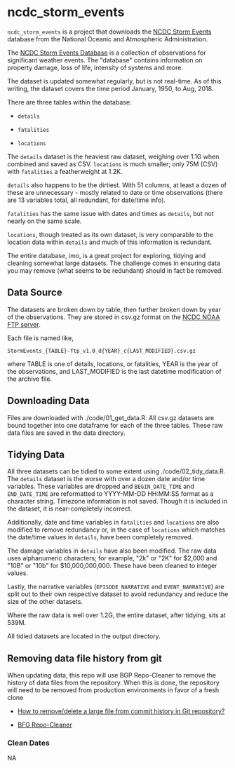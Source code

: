 # ncdc_storm_events

`ncdc_storm_events` is a project that downloads the [NCDC Storm Events](https://www.ncdc.noaa.gov/stormevents/) database from the National Oceanic and Atmospheric Administration. 

The [NCDC Storm Events Database](https://www.ncdc.noaa.gov/stormevents/) is a collection of observations for significant weather events. The "database" contains information on property damage, loss of life, intensity of systems and more. 

The dataset is updated somewhat regularly, but is not real-time. As of this writing, the dataset covers the time period January, 1950, to Aug, 2018. 

There are three tables within the database:

* `details`

* `fatalities`

* `locations`

The `details` dataset is the heaviest raw dataset, weighing over 1.1G when combined and saved as CSV. `locations` is much smaller; only 75M (CSV) with `fatalities` a featherweight at 1.2K. 

`details` also happens to be the dirtiest. With 51 columns, at least a dozen of these are unnecessary - mostly related to date or time observations (there are 13 variables total, all redundant, for date/time info). 

`fatalities` has the same issue with dates and times as `details`, but not nearly on the same scale.

`locations`, though treated as its own dataset, is very comparable to the location data within `details` and much of this information is redundant. 

The entire database, imo, is a great project for exploring, tidying and cleaning somewhat large datasets. The challenge comes in ensuring data you may remove (what seems to be redundant) should in fact be removed.

## Data Source

The datasets are broken down by table, then further broken down by year of the observations. They are stored in csv.gz format on the [NCDC NOAA FTP server](ftp://ftp.ncdc.noaa.gov/pub/data/swdi/stormevents/csvfiles/). 

Each file is named like, 

```
StormEvents_{TABLE}-ftp_v1.0_d{YEAR}_c{LAST_MODIFIED}.csv.gz
```

where TABLE is one of details, locations, or fatalities, YEAR is the year of the observations, and LAST_MODIFIED is the last datetime modification of the archive file. 

## Downloading Data

Files are downloaded with ./code/01_get_data.R. All csv.gz datasets are bound together into one dataframe for each of the three tables. These raw data files are saved in the data directory.

## Tidying Data

All three datasets can be tidied to some extent using ./code/02_tidy_data.R. The `details` dataset is the worse with over a dozen date and/or time variables. These variables are dropped and `BEGIN_DATE_TIME` and `END_DATE_TIME` are reformatted to YYYY-MM-DD HH:MM:SS format as a character string. Timezone information is not saved. Though it is included in the dataset, it is near-completely incorrect. 

Additionally, date and time variables in `fatalities` and `locations` are also modified to remove redundancy or, in the case of `locations` which matches the date/time values in `details`, have been completely removed. 

The damage variables in `details` have also been modified. The raw data uses alphanumeric characters; for example, "2k" or "2K" for \$2,000 and "10B" or "10b" for \$10,000,000,000. These have been cleaned to integer values.

Lastly, the narrative variables (`EPISODE_NARRATIVE` and `EVENT_NARRATIVE`) are split out to their own respective dataset to avoid redundancy and reduce the size of the other datasets. 

Where the raw data is well over 1.2G, the entire dataset, after tidying, sits at 539M. 

All tidied datasets are located in the output directory.

## Removing data file history from git

When updating data, this repo will use BGP Repo-Cleaner to remove the history of data files from the repository. When this is done, the repository will need to be removed from production environments in favor of a fresh clone

- [How to remove/delete a large file from commit history in Git repository?](https://stackoverflow.com/questions/2100907/how-to-remove-delete-a-large-file-from-commit-history-in-git-repository/17890278#17890278)

- [BFG Repo-Cleaner](https://rtyley.github.io/bfg-repo-cleaner/)

### Clean Dates

NA
